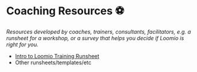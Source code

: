 # Coaching Resources ⚽

*Resources developed by coaches, trainers, consultants, facilitators, e.g. a runsheet for a workshop, or a survey that helps you decide if Loomio is right for you.*

* [Intro to Loomio Training Runsheet](https://docs.google.com/document/d/1e6tSj-LdQU_QTorIfe3ezpNDaQZr6uPA-VO2qYN1DTU/edit#heading=h.ay4bhfapm5fm)
* Other runsheets/templates/etc
